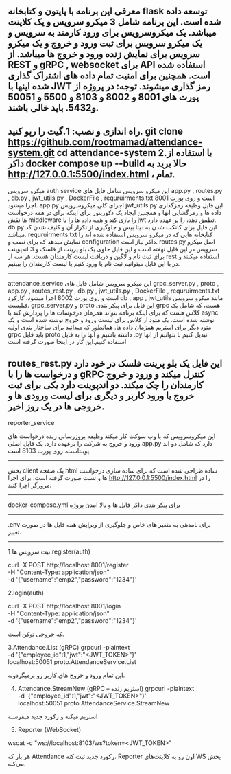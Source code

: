 معرفی
این برنامه با پایتون و کتابخانه flask توسعه داده شده است. این برنامه شامل 3 میکرو سرویس و یک کلاینت میباشد.
یک میکروسرویس برای ورود کارمند به سرویس و یک میکرو سرویس برای ثبت ورود و خروج و یک میکرو سرویس برای نمایش زنده ورود و خروج ها میباشد.
از REST و gRPC , websocket برای API استفاده شده است. همچنین برای امنیت تمام داده های اشتراک گذاری شده اینها با JWT رمز گذاری میشوند.
توجه: در پروژه از پورت های 8001 و 8002 و 8103 و 5500 و 50051 و5432. باید خالی باشند.
----------------------------------------------------------------------------------------------------------------------------------------------------------------------------------------------------------------------------------------------------------------------------------------------------------
راه اندازی و نصب:
1.گیت را رپو کنید.
git clone https://github.com/rootmamad/attendance-system.git
cd attendance-system
2.با استفاده از داکر
docker compose up --build
حالا برید به http://127.0.0.1:5500/index.html ، تمام.
----------------------------------------------------------------------------------------------------------------------------------------------------------------------------------------------------------------------------------------------------------------------------------------------------------
میکرو سرویس auth service
این میکرو سرویس شامل فایل های app.py , routes.py , db.py , jwt_utils.py , DockerFile , requruirments.txt است و روی پورت 8001 اجرا میشود.
app.py
اجرای کلی میکروسرویس 
jwt_utils.py
این فایل وظیفه رمزگذاری داده ها و رمزگشایی انها و همچنین ایجاد  یک دکوریتور برای اینکه برای در همه درخواست ها نقش middleware را بازی کند و همه داده ها را با jwt تطبیق دهد، را بر عهده دارد.
db.py
این فایل برای کانکت شدن به دیتا بیس و جلوگیری از تکرار آن و کثیف شدن کد میباشد. 
requruirments.txt
کتابخانه هایی که در میکرو سرویس استفاده شده اند را نمایش میدهد که برای نصب و configuration داکر نیاز است.
routes.py
اصل میکرو سرویس در این فایل نهفته است و این فایل حاوی یک بلو پرینت از فلسک  و 3 اندپوینت برای ثبت نام و لاگین و دریافت لیست کارمندان هست. هر سه از  rest استفاده میکنند و در با این فایل میتوانیم ثبت نام یا ورود کنیم  یا لیست کارمندان را ببینیم.

----------------------------------------------------------------------------------------------------------------------------------------------------------------------------------------------------------------------------------------------------------------------------------------------------------


attendance_service
این میکرو سرویس شامل فایل های grpc_server.py , proto , app.py , routes_rest.py , db.py , jwt_utils.py , DockerFile , requruirments.txt است و روی پورت 8002 اجرا میشود.
کارکرد db   , app , jwt_utils مانند میکرو سرویس قبلیست.
grpc_server.py و proto
این فایل برای پیکر بندی grpc هست، که شامل یک کلاس هست که برای اینکه برنامه بتواند همزمان درخوسات ها را پردازش کند با async نوشته شده است. یک متود از کلاس برای لیست ورود و خروج نوشته شده است و یک متود دیگر برای استریم همزمان داده ها. همانطور که میدانید برای ساختار بندی اولیه grpc باید فایل proto داشته باشیم
و آنها را به فایل .py تبدیل کنیم نا بتوانیم از انها استفاده کنیم.این کار در اینجا صورت گرفته است 

routes_rest.py
این فایل یک بلو پرینت فلسک در خود دارد و درخواست ها را با gRPC کنترل میکند و ورود و خروج کارمندان را چک میکند. دو اندپوینت دارد یکی برای ثبت خروج یا ورود کاربر و دیگری برای لیست ورودی ها و خروجی ها در یک روز اخیر.
----------------------------------------------------------------------------------------------------------------------------------------------------------------------------------------------------------------------------------------------------------------------------------------------------------

reporter_service

این میکروسرویس که با وب سوکت کار میکند وظیقه بروزرسانی زنده درخواست های ورود و خروج به شرکت را برعهده دارد. یک فایل اصلی app.py دارد که شامل دو اند پوینتاست.  روی پورت 8103 است.

----------------------------------------------------------------------------------------------------------------------------------------------------------------------------------------------------------------------------------------------------------------------------------------------------------

بخش client 
یک صفحه html ساده طراحی شده است که برای ساده سازی درخواست ها و تست صورت گرفته است. برای اجرا http://127.0.0.1:5500/index.html را در مرورگر اچرا کنید.

----------------------------------------------------------------------------------------------------------------------------------------------------------------------------------------------------------------------------------------------------------------------------------------------------------
docker-compose.yml 
برای پیکر بندی داکر فایل ها و بالا امدن پروژه  

----------------------------------------------------------------------------------------------------------------------------------------------------------------------------------------------------------------------------------------------------------------------------------------------------------
.env
برای نامدهی به متغیر های خاص و جلوگیری از ویرایش همه فایل ها در صورت تغییر.


----------------------------------------------------------------------------------------------------------------------------------------------------------------------------------------------------------------------------------------------------------------------------------------------------------
تیت سرویس ها
1.register(auth)

curl -X POST http://localhost:8001/register \
  -H "Content-Type: application/json" \
  -d '{"username":"emp2","password":"1234"}'

  2.login(auth)

  curl -X POST http://localhost:8001/login \
  -H "Content-Type: application/json" \
  -d '{"username":"emp2","password":"1234"}'

  که حروجی توکن است.

3.Attendance.List (gRPC)
  grpcurl -plaintext \
  -d '{"employee_id":1,"jwt":"<JWT_TOKEN>"}' \
  localhost:50051 proto.AttendanceService.List

  این تمام ورود و خروج های کاربر رو برمیگردونه.

  4. Attendance.StreamNew (gRPC – استریم زنده)
  grpcurl -plaintext \
  -d '{"employee_id":1,"jwt":"<JWT_TOKEN>"}' \
  localhost:50051 proto.AttendanceService.StreamNew

استریم میکنه و رکورد جدید میفرسته 


5. Reporter (WebSocket)

wscat -c "ws://localhost:8103/ws?token=<JWT_TOKEN>"

هر بار که Attendance رکورد جدید ثبت کنه، Reporter اون رو به کلاینت‌های WS پخش می‌کنه.














